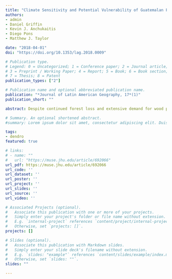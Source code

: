```yaml
---
title: "Climate Sensitivity and Potential Vulnerability of Guatemalan Fir (Abies guatemalensis) Forests in Totonicapn, Guatemala"
authors:
- admin
- Daniel Griffin
- Kevin J. Anchukaitis
- Diego Pons
- Matthew J. Taylor

date: "2018-04-01"
doi: "https://doi.org/10.1353/lag.2018.0009"

# Publication type.
# Legend: 0 = Uncategorized; 1 = Conference paper; 2 = Journal article;
# 3 = Preprint / Working Paper; 4 = Report; 5 = Book; 6 = Book section;
# 7 = Thesis; 8 = Patent
publication_types: ["2"]

# Publication name and optional abbreviated publication name.
publication: "*Journal of Latin American Geography, 17*(1)"
publication_short: ""

abstract: Despite continued forest loss and extensive demand for wood products throughout Guatemala, the locally managed and protected forests of Totonicap&aacute;n remain some of the most intact within the country. Here, we study the growth rings of Guatemalan fir (Pinaceae, *Abies guatemalensis* Rehder, pinabete) at Totonicap&aacute;n to assess environmental influences on tree growth and the potential vulnerability of these forests to climate change in the western highlands. We find that late summer and dry season precipitation are critical drivers in annual ring-width variability and that tree growth responds negatively to warm sea surface temperature anomalies in the eastern tropical Pacific. Considering our results in light of future climate model projections for Central America, we suggest that these forests will become increasingly susceptible to widespread drying and higher temperatures. Such shifts could fundamentally jeopardize an endemic and endangered tree species that has traditionally been preserved by K'iche' communal governance and that is highly regarded for its ecosystem services and role in the Guatemalan economy.

# Summary. An optional shortened abstract.
#summary: Lorem ipsum dolor sit amet, consectetur adipiscing elit. Duis posuere tellus ac convallis #placerat. Proin tincidunt magna sed ex sollicitudin condimentum.

tags:
- dendro
featured: true

# links:
# - name: ""
#   url: "https://muse.jhu.edu/article/692066"
url_pdf: https://muse.jhu.edu/article/692066
url_code: ''
url_dataset: ''
url_poster: ''
url_project: ''
url_slides: ''
url_source: ''
url_video: ''

# Associated Projects (optional).
#   Associate this publication with one or more of your projects.
#   Simply enter your project's folder or file name without extension.
#   E.g. `internal-project` references `content/project/internal-project/index.md`.
#   Otherwise, set `projects: []`.
projects: []

# Slides (optional).
#   Associate this publication with Markdown slides.
#   Simply enter your slide deck's filename without extension.
#   E.g. `slides: "example"` references `content/slides/example/index.md`.
#   Otherwise, set `slides: ""`.
slides: ""

---
```

